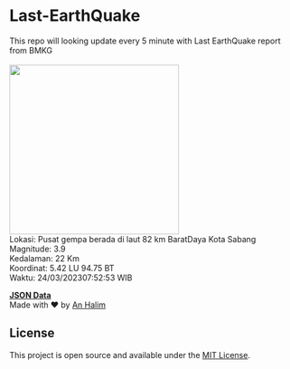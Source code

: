 # Last-EarthQuake
This repo will looking update every 5 minute with Last EarthQuake report from BMKG
<br>
<br>
<img src="https://ews.bmkg.go.id/TEWS/data/20230324075253.mmi.jpg?155576ukq3okjp3mr285tai" width="300"/>
<br>
Lokasi: Pusat gempa berada di laut 82 km BaratDaya Kota Sabang <br>
Magnitude: 3.9 <br>
Kedalaman: 22 Km <br>
Koordinat: 5.42 LU 94.75 BT <br>
Waktu: 24/03/202307:52:53 WIB <br>

<a href="./data/data.json">**JSON Data**</a>
<br>
Made with ❤️ by <a href="https://github.com/an-halim">An Halim</a>
## License

This project is open source and available under the [MIT License](LICENSE).
